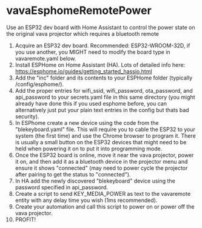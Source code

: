 # vavaEsphomeRemotePower
Use an ESP32 dev board with Home Assistant to control the power state on the original vava projector which requires a bluetooth remote


1. Acquire an ESP32 dev board.  Recommended: ESP32-WROOM-32D, if you use another, you MIGHT need to modify the board type in vavaremote.yaml below.
2. Install ESPHome on Home Assistant (HA).  Lots of detailed info here: https://esphome.io/guides/getting_started_hassio.html
3. Add the "inc" folder and its contents to your ESPHome folder (typically /config/esphome/).
4. Add the proper entries for wifi_ssid, wifi_password, ota_password, and api_password to your secrets.yaml file in this same directory (you might already have done this if you used esphome before, you can alternatively just put your plain text entries in the config but thats bad security).
5. In ESPhome create a new device using the code from the "blekeyboard.yaml" file.  This will require you to cable the ESP32 to your system (the first time) and use the Chrome browser to program it.  There is usually a small button on the ESP32 devices that might need to be held when powering it on to put it into programming mode.
6. Once the ESP32 board is online, move it near the vava projector, power it on, and then add it as a bluetooth device in the projector menu and ensure it shows "connected" (may need to power cycle the projector after pairing to get the status to "connected").
7. In HA add the newly discovered "blekeyboard" device using the password specified in api_password.
8. Create a script to send KEY_MEDIA_POWER as text to the vavaremote entity with any delay time you wish (1ms recommended).
9. Create your automation and call this script to power on or power off the vava projector.
10. PROFIT!
